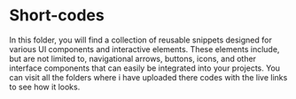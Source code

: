 # Short-codes
In this folder, you will find a collection of reusable snippets designed for various UI components and interactive elements. These elements include, but are not limited to, navigational arrows, buttons, icons, and other interface components that can easily be integrated into your projects. You can visit all the folders where i have uploaded there codes with the live links to see how it looks.

